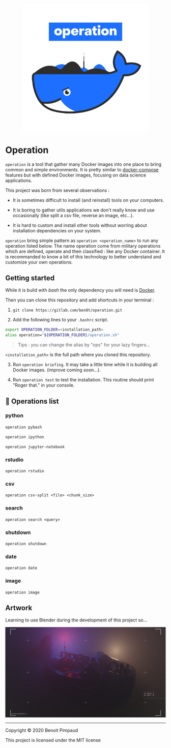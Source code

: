 <div align="center">
<img src="operation/misc/operation.png" width="400" />
</div>

# Operation

`operation` is a tool that gather many Docker images into one place to bring common and simple environments. It is pretty similar to [docker-compose](https://github.com/docker/compose) features but with defined Docker images, focusing on data science applications.

This project was born from several observations :

* It is sometimes difficult to install (and reinstall) tools on your computers.

* It is boring to gather utils applications we don't really know and use occasionally (like split a csv file, reverse an image, etc...).

* It is hard to custom and install other tools without worring about installation dependencies on your system.

`operation` bring simple pattern as `operation <operation_name>` to run any operation listed below. The name operation come from military operations which are defined, operate and then classified : like any Docker container.
It is recommanded to know a bit of this technology to better understand and customize your own operations.

## Getting started

While it is build with *bash* the only dependency you will need is [Docker](https://docs.docker.com/install/). 

Then you can clone this repository and add shortcuts in your terminal :

1. `git clone https://gitlab.com/ben8t/operation.git`

2. Add the following lines to your `.bashrc` script.

```bash
export OPERATION_FOLDER=<installation_path>
alias operation="${OPERATION_FOLDER}/operation.sh"
```

> Tips : you can change the alias by "ops" for your lazy fingers...

`<installation_path>` is the full path where you cloned this repository.

3. Run `operation briefing`. It may take a little time while it is building all Docker images. (improve coming soon...).

4. Run `operation test` to test the installation. This routine should print "Roger that." in your console.

## :round_pushpin: Operations list

### python

`operation pybash`

`operation ipython`

`operation jupyter-notebook`

### rstudio

`operation rstudio`

### csv

`operation csv-split <file> <chunk_size>`

### search

`operation search <query>`

### shutdown

`operation shutdown`

### date

`operation date`

### image

`operation image`

## Artwork

Learning to use Blender during the development of this project so...

<div align="center">
<img src="operation/misc/artwork.png" width="800" />
</div>

---

Copyright © 2020 Benoit Pimpaud

This project is licensed under the MIT license
